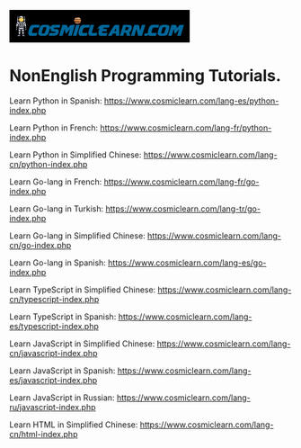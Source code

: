 ![Alt text](logo.png?raw=true "Title")

# NonEnglish Programming Tutorials.
Learn Python in Spanish: 
https://www.cosmiclearn.com/lang-es/python-index.php

Learn Python in French:
https://www.cosmiclearn.com/lang-fr/python-index.php

Learn Python in Simplified Chinese:
https://www.cosmiclearn.com/lang-cn/python-index.php

Learn Go-lang in French:
https://www.cosmiclearn.com/lang-fr/go-index.php

Learn Go-lang in Turkish:
https://www.cosmiclearn.com/lang-tr/go-index.php

Learn Go-lang in Simplified Chinese:
https://www.cosmiclearn.com/lang-cn/go-index.php

Learn Go-lang in Spanish:
https://www.cosmiclearn.com/lang-es/go-index.php

Learn TypeScript in Simplified Chinese:
https://www.cosmiclearn.com/lang-cn/typescript-index.php

Learn TypeScript in Spanish:
https://www.cosmiclearn.com/lang-es/typescript-index.php

Learn JavaScript in Simplified Chinese:
https://www.cosmiclearn.com/lang-cn/javascript-index.php

Learn JavaScript in Spanish:
https://www.cosmiclearn.com/lang-es/javascript-index.php

Learn JavaScript in Russian:
https://www.cosmiclearn.com/lang-ru/javascript-index.php

Learn HTML in Simplified Chinese:
https://www.cosmiclearn.com/lang-cn/html-index.php
